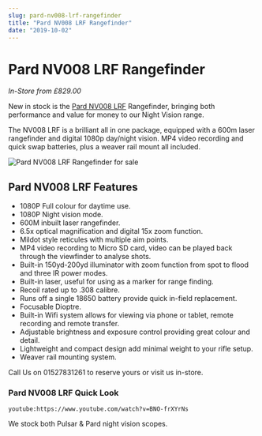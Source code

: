```yaml
---
slug: pard-nv008-lrf-rangefinder
title: "Pard NV008 LRF Rangefinder"
date: "2019-10-02"
---
```


# **Pard NV008 LRF Rangefinder**

_In-Store from £829.00_

New in stock is the [Pard NV008 LRF](/product/pard-nv008-lrf-digital-scope/) Rangefinder, bringing both performance and value for money to our Night Vision range.

The NV008 LRF is a brilliant all in one package, equipped with a 600m laser rangefinder and digital 1080p day/night vision. MP4 video recording and quick swap batteries, plus a weaver rail mount all included.

![Pard NV008 LRF Rangefinder for sale](https://res.cloudinary.com/shooting-supplies/image/upload/v1573564906/PardNV008LRFRangefinder_orrkzp-1_vlvhvz.jpg)

## Pard NV008 LRF Features

- 1080P Full colour for daytime use.
- 1080P Night vision mode.
- 600M inbuilt laser rangefinder.
- 6.5x optical magnification and digital 15x zoom function.
- Mildot style reticules with multiple aim points.
- MP4 video recording to Micro SD card, video can be played back through the viewfinder to analyse shots.
- Built-in 150yd-200yd illuminator with zoom function from spot to flood and three IR power modes.
- Built-in laser, useful for using as a marker for range finding.
- Recoil rated up to .308 calibre.
- Runs off a single 18650 battery provide quick in-field replacement.
- Focusable Dioptre.
- Built-in Wifi system allows for viewing via phone or tablet, remote recording and remote transfer.
- Adjustable brightness and exposure control providing great colour and detail.
- Lightweight and compact design add minimal weight to your rifle setup.
- Weaver rail mounting system.

Call Us on 01527831261 to reserve yours or visit us in-store.

### Pard NV008 LRF Quick Look

`youtube:https://www.youtube.com/watch?v=BNO-frXYrNs`

We stock both Pulsar & Pard night vision scopes.
